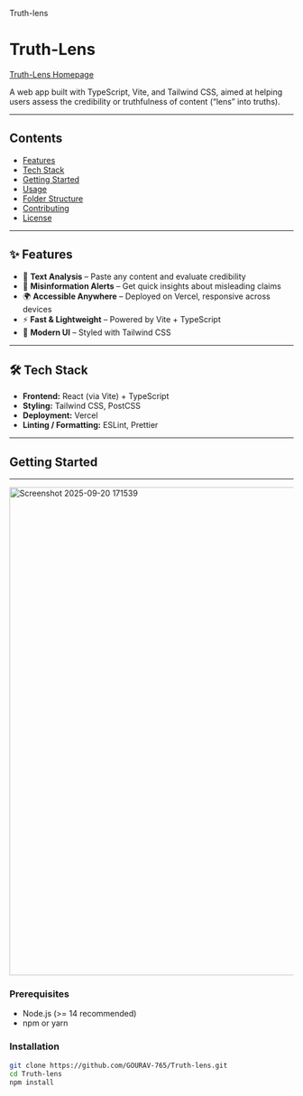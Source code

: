 Truth-lens
# Truth-Lens

[Truth-Lens Homepage](https://truth-lens-five.vercel.app)  

A web app built with TypeScript, Vite, and Tailwind CSS, aimed at helping users assess the credibility or truthfulness of content (“lens” into truths).

---

## Contents

- [Features](#features)  
- [Tech Stack](#tech-stack)  
- [Getting Started](#getting-started)  
- [Usage](#usage)  
- [Folder Structure](#folder-structure)  
- [Contributing](#contributing)  
- [License](#license)  

---

## ✨ Features

- 📝 **Text Analysis** – Paste any content and evaluate credibility  
- 🚦 **Misinformation Alerts** – Get quick insights about misleading claims  
- 🌍 **Accessible Anywhere** – Deployed on Vercel, responsive across devices  
- ⚡ **Fast & Lightweight** – Powered by Vite + TypeScript  
- 🎨 **Modern UI** – Styled with Tailwind CSS 

---

## 🛠️ Tech Stack

- **Frontend:** React (via Vite) + TypeScript  
- **Styling:** Tailwind CSS, PostCSS  
- **Deployment:** Vercel  
- **Linting / Formatting:** ESLint, Prettier  

---

## Getting Started

---
<img width="1609" height="865" alt="Screenshot 2025-09-20 171539" src="https://github.com/user-attachments/assets/bd238c36-54f3-44a5-831e-6954d896407d" />



### Prerequisites

- Node.js (>= 14 recommended)  
- npm or yarn  

### Installation

```bash
git clone https://github.com/GOURAV-765/Truth-lens.git
cd Truth-lens
npm install
